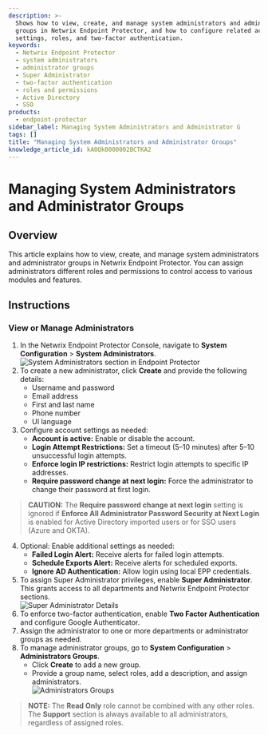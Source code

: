```yaml
---
description: >-
  Shows how to view, create, and manage system administrators and administrator
  groups in Netwrix Endpoint Protector, and how to configure related account
  settings, roles, and two-factor authentication.
keywords:
  - Netwrix Endpoint Protector
  - system administrators
  - administrator groups
  - Super Administrator
  - two-factor authentication
  - roles and permissions
  - Active Directory
  - SSO
products:
  - endpoint-protector
sidebar_label: Managing System Administrators and Administrator G
tags: []
title: "Managing System Administrators and Administrator Groups"
knowledge_article_id: kA0Qk0000002BCTKA2
---
```


# Managing System Administrators and Administrator Groups

## Overview

This article explains how to view, create, and manage system administrators and administrator groups in Netwrix Endpoint Protector. You can assign administrators different roles and permissions to control access to various modules and features.

## Instructions

### View or Manage Administrators

1. In the Netwrix Endpoint Protector Console, navigate to **System Configuration** > **System Administrators**.  
   ![System Administrators section in Endpoint Protector](https://helpcenter-be.netwrix.com/bundle/EndpointProtector_5.9.4.2/page/Content/Resources/Images/EndpointProtector/Admin/SystemConfiguration/ClientUninstall.png?_LANG=enus)
2. To create a new administrator, click **Create** and provide the following details:
   - Username and password
   - Email address
   - First and last name
   - Phone number
   - UI language
3. Configure account settings as needed:
   - **Account is active:** Enable or disable the account.
   - **Login Attempt Restrictions:** Set a timeout (5–10 minutes) after 5–10 unsuccessful login attempts.
   - **Enforce login IP restrictions:** Restrict login attempts to specific IP addresses.
   - **Require password change at next login:** Force the administrator to change their password at first login.

> **CAUTION:** The **Require password change at next login** setting is ignored if **Enforce All Administrator Password Security at Next Login** is enabled for Active Directory imported users or for SSO users (Azure and OKTA).

4. Optional: Enable additional settings as needed:
   - **Failed Login Alert:** Receive alerts for failed login attempts.
   - **Schedule Exports Alert:** Receive alerts for scheduled exports.
   - **Ignore AD Authentication:** Allow login using local EPP credentials.
5. To assign Super Administrator privileges, enable **Super Administrator**. This grants access to all departments and Netwrix Endpoint Protector sections.  
   ![Super Administrator Details](https://helpcenter-be.netwrix.com/bundle/EndpointProtector_5.9.4.2/page/Content/Resources/Images/EndpointProtector/Admin/SystemConfiguration/SuperAdministratorDetails.png?_LANG=enus)
6. To enforce two-factor authentication, enable **Two Factor Authentication** and configure Google Authenticator.
7. Assign the administrator to one or more departments or administrator groups as needed.
8. To manage administrator groups, go to **System Configuration** > **Administrators Groups**.
   - Click **Create** to add a new group.
   - Provide a group name, select roles, add a description, and assign administrators.  
   ![Administrators Groups](https://helpcenter-be.netwrix.com/bundle/EndpointProtector_5.9.4.2/page/Content/Resources/Images/EndpointProtector/Admin/SystemConfiguration/AdministratorsGroups.png?_LANG=enus)

> **NOTE:** The **Read Only** role cannot be combined with any other roles. The **Support** section is always available to all administrators, regardless of assigned roles.
